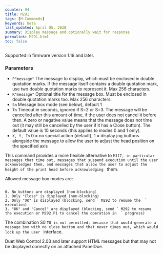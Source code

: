 ```yaml
---
counter: 94
title: M291
tags: [M-Commands] 
keywords: beta 
last_updated: April 05, 2020 
summary: Display message and optionally wait for response 
permalink: M291.html
toc: false 
---
```



Supported in firmware version 1.19 and later.

### Parameters

* `P"message"` The message to display, which must be enclosed in double quotation marks. If the message itself contains a double quotation mark, use two double quotation marks to represent it. Max 256 characters.
* `R"message"` Optional title for the message box. Must be enclosed in double quotation marks too. Max 256 characters.
* `Sn` Message box mode (see below), default 1
* `Tn` Timeout in seconds, ignored if S=2 or S=3. The message will be cancelled after this amount of time, if the user does not cancel it before then. A zero or negative value means that the message does not time out (it may still be cancelled by the user if it has a Close button). The default value is 10 seconds (this applies to modes 0 and 1 only).
* `X, Y, Zn` 0 = no special action (default), 1 = display jog buttons alongside the message to allow the user to adjust the head position on the specified axis

This command provides a more flexible alternative to ` M117, in particular messages that time out, messages that suspend execution until the user acknowledges them, and messages that allow the user to adjust the height of the print head before acknowledging  ` them.

Allowed message box modes are:

```

0. No buttons are displayed (non-blocking)
1. Only "Close" is displayed (non-blocking)
2. Only "OK" is displayed (blocking, send ` M292 to resume the  ` execution)
3. "OK" and "Cancel" are displayed (blocking, send ` M292 to resume the execution or M292 P1 to cancel the operation in  ` progress)

```

The combination S0 ` T0 is not permitted, because that would generate a message box with no close button and that never times out, which would  lock up the user  ` interface.

Duet Web Control 2.03 and later support HTML messages but that may not be displayed correctly on an attached PanelDue.

